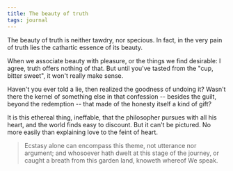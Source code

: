 ```yaml
---
title: The beauty of truth
tags: journal
---
```


The beauty of truth is neither tawdry, nor specious.  In fact, in the
very pain of truth lies the cathartic essence of its beauty.

When we associate beauty with pleasure, or the things we find desirable:
I agree, truth offers nothing of that.  But until you've tasted from the
"cup, bitter sweet", it won't really make sense.

Haven't you ever told a lie, then realized the goodness of undoing it?
Wasn't there the kernel of something else in that confession -- besides
the guilt, beyond the redemption -- that made of the honesty itself a
kind of gift?

It is this ethereal thing, ineffable, that the philosopher pursues with
all his heart, and the world finds easy to discount.  But it can't be
pictured.  No more easily than explaining love to the feint of heart.

> Ecstasy alone can encompass this theme, not utterance nor argument;
> and whosoever hath dwelt at this stage of the journey, or caught a
> breath from this garden land, knoweth whereof We speak.


